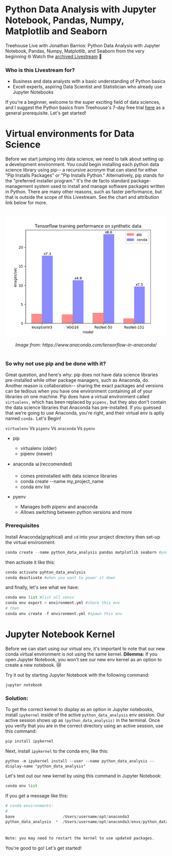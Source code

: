 # Python Data Analysis with Jupyter Notebook, Pandas, Numpy, Matplotlib and Seaborn

Treehouse Live with Jonathan Barrios: Python Data Analysis with Jupyter Notebook, Pandas, Numpy, Matplotlib, and Seaborn from the very beginning 🌐 Watch the [archived Livestream](https://join.teamtreehouse.com/treehouse-live/) 🍿

### Who is this Livestream for?
- Business and data analysts with a basic understanding of Python basics
- Excell experts, aspiring Data Scientist and Statistician who already use Jupyter Notebooks

If you're a beginner, welcome to the super exciting field of data sciences, and I  suggest the Python basics from Treehouse's 7-day free trial [here](https://teamtreehouse.com/subscribe/) as a general prerequisite. Let's get started!

# Virtual environments for Data Science
Before we start jumping into data science, we need to talk about setting up a development environment. You could begin installing each python data science library using pip-- a recursive acronym that can stand for either "Pip Installs Packages" or "Pip Installs Python." Alternatively, pip stands for the "preferred installer program." It's the de facto standard package-management system used to install and manage software packages written in Python. There are many other reasons, such as faster performance, but that is outside the scope of this Livestream. See the chart and attribution link below for more.

<p align="center">
<br>
<img align="center" src="img/tensor_data.png")><br><br>
<em>Image from: https://www.anaconda.com/tensorflow-in-anaconda/</em><br><br>
</p>


### So why not use pip and be done with it?

Great question, and here's why: pip does not have data science libraries pre-installed while other package managers, such as Anaconda, do. Another reason is collaboration-- sharing the exact packages and versions can be tedious when you have one environment containing all of your libraries on one machine. Pip does have a virtual environment called `virtualenv,` which has been replaced by `pipenv,` but they also don't contain the data science libraries that Anaconda has pre-installed. If you guessed that we're going to use Anaconda, you're right, and their virtual env is aptly named `conda.` Let's Begin!

`virtualenv` Vs `pipenv` Vs `anaconda` Vs `pyenv`
- pip 
    - virtualenv (older)
    - pipenv (newer)
- anaconda 📊(reccomended)
    - comes preinstalled with data science libraries
    - conda create --name my_project_name
    - conda env list

- pyenv
    - Manages both pipenv and anaconda
    - Allows switching between python versions and more

### Prerequisites
Install Anaconda(graphical) and `cd` into your project directory then set-up the virtual environment:
```python
conda create --name python_data_analysis pandas matplotlib seaborn #you could add django
```
then activate it like this:
```python
conda activate pyhton_data_analysis
conda deactivate #when you want to power it down
```
and finally, let's see what we have:
```python
conda env list #list all venvs
conda env export > environment.yml #share this env
# then
conda env create -f environment.yml #spawn this env
```
# Jupyter Notebook Kernel
Before we can start using our virtual env, it's important to note that our new conda virtual environment is not using the same kernel. **Dilemma:** If you open Jupyter Notebook, you won't see our new env kernel as an option to create a new notebook. 😿

Try it out by starting Jupyter Notebook with the following command:
```python
jupyter notebook
```
### Solution:
To get the correct kernel to display as an option in Jupyter notebooks, install `ipykernel` inside of the active `python_data_analysis` env session. Our active session shows up as `(python_data_analysis)` in the terminal. Once you verify that you are in the correct directory using an active session, use this command:
```python
pip install ipykernel
```

Next, install `ipykernel` to the conda env, like this:
```pyhton
python -m ipykernel install --user --name python_data_analysis --display-name "python_data_analysis"
```

Let's test out our new kernel by using this command in Jupyter Notebook:
```python
conda env list
```
If you get a message like this:
```python
# conda environments:
#
base                     /Users/username/opt/anaconda3
python_data_analysis  *  /Users/username/opt/anaconda3/envs/python_data_analysis


Note: you may need to restart the kernel to use updated packages.
```

You're good to go! Let's get started!

